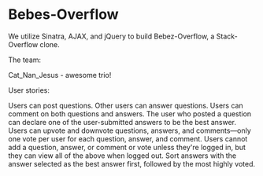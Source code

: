 # Bebes-Overflow

We utilize Sinatra, AJAX, and jQuery to build Bebez-Overflow, a Stack-Overflow clone. 


The team:

Cat_Nan_Jesus - awesome trio! 


User stories: 

Users can post questions. 
Other users can answer questions. 
Users can comment on both questions and answers. 
The user who posted a question can declare one of the user-submitted answers to be the best answer.
Users can upvote and downvote questions, answers, and comments—only one vote per user for each question, answer, and comment.
Users cannot add a question, answer, or comment or vote unless they're logged in, but they can view all of the above when logged out.
Sort answers with the answer selected as the best answer first, followed by the most highly voted. 


